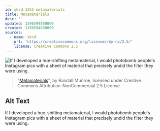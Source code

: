 ```yaml
---
id: xkcd.1351-metamaterials
title: Metamaterials
desc: ''
updated: 1396594800000
created: 1396594800000
sources:
  - name: xkcd
    url: 'https://creativecommons.org/licenses/by-nc/2.5/'
    license: Creative Commons 2.5
---
```

![If I developed a hue-shifting metamaterial, I would photobomb people's Instagram pics with a sheet of material that precisely undid the filter they were using.](https://imgs.xkcd.com/comics/metamaterials.png)
> "[Metamaterials](https://xkcd.com/1351/)", by Randall Munroe, licensed under Creative Commons Attribution-NonCommercial 2.5 License

## Alt Text
If I developed a hue-shifting metamaterial, I would photobomb people's Instagram pics with a sheet of material that precisely undid the filter they were using.

